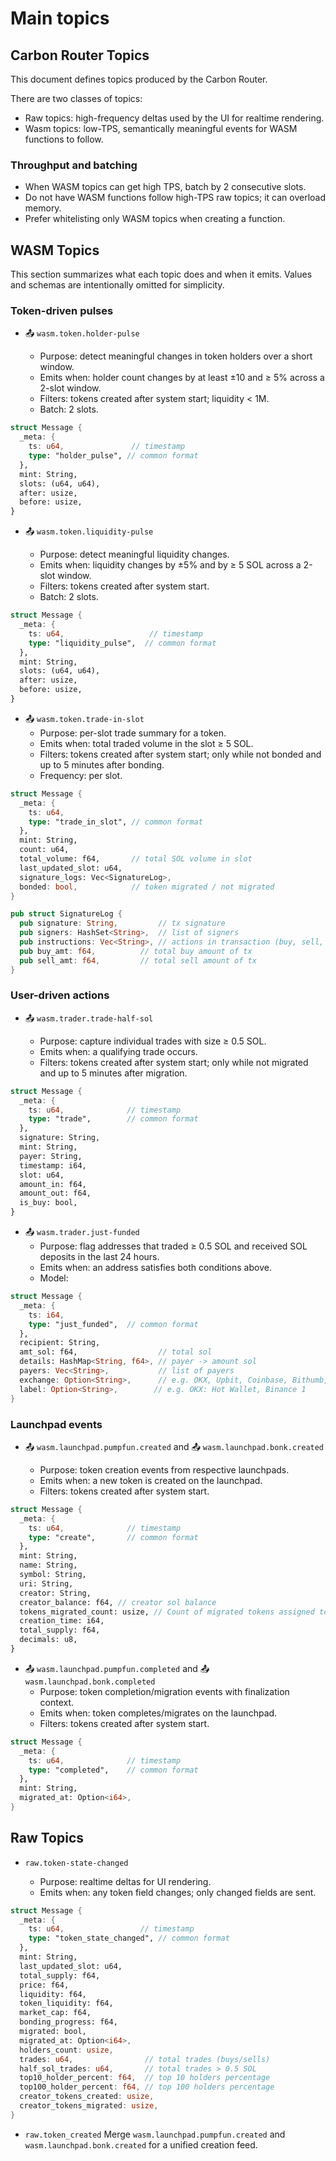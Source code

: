 # Main topics

## Carbon Router Topics

This document defines topics produced by the Carbon Router.

There are two classes of topics:

- Raw topics: high-frequency deltas used by the UI for realtime rendering.
- Wasm topics: low-TPS, semantically meaningful events for WASM functions to follow.

### Throughput and batching

- When WASM topics can get high TPS, batch by 2 consecutive slots.
- Do not have WASM functions follow high-TPS raw topics; it can overload memory.
- Prefer whitelisting only WASM topics when creating a function.

## WASM Topics

This section summarizes what each topic does and when it emits. Values and schemas are intentionally omitted for simplicity.

### Token-driven pulses

- 📤 `wasm.token.holder-pulse`

  - Purpose: detect meaningful changes in token holders over a short window.
  - Emits when: holder count changes by at least ±10 and ≥ 5% across a 2-slot window.
  - Filters: tokens created after system start; liquidity < 1M.
  - Batch: 2 slots.

```rust
struct Message {
  _meta: {
    ts: u64,               // timestamp
    type: "holder_pulse", // common format
  },
  mint: String,
  slots: (u64, u64),
  after: usize,
  before: usize,
}
```

- 📤 `wasm.token.liquidity-pulse`

  - Purpose: detect meaningful liquidity changes.
  - Emits when: liquidity changes by ±5% and by ≥ 5 SOL across a 2-slot window.
  - Filters: tokens created after system start.
  - Batch: 2 slots.

```rust
struct Message {
  _meta: {
    ts: u64,                   // timestamp
    type: "liquidity_pulse",  // common format
  },
  mint: String,
  slots: (u64, u64),
  after: usize,
  before: usize,
}
```

- 📤 `wasm.token.trade-in-slot`
  - Purpose: per-slot trade summary for a token.
  - Emits when: total traded volume in the slot ≥ 5 SOL.
  - Filters: tokens created after system start; only while not bonded and up to 5 minutes after bonding.
  - Frequency: per slot.

```rust
struct Message {
  _meta: {
    ts: u64,
    type: "trade_in_slot", // common format
  },
  mint: String,
  count: u64,
  total_volume: f64,       // total SOL volume in slot
  last_updated_slot: u64,
  signature_logs: Vec<SignatureLog>,
  bonded: bool,            // token migrated / not migrated
}

pub struct SignatureLog {
  pub signature: String,         // tx signature
  pub signers: HashSet<String>,  // list of signers
  pub instructions: Vec<String>, // actions in transaction (buy, sell, create)
  pub buy_amt: f64,          // total buy amount of tx
  pub sell_amt: f64,         // total sell amount of tx
}
```

### User-driven actions

- 📤 `wasm.trader.trade-half-sol`

  - Purpose: capture individual trades with size ≥ 0.5 SOL.
  - Emits when: a qualifying trade occurs.
  - Filters: tokens created after system start; only while not migrated and up to 5 minutes after migration.

```rust
struct Message {
  _meta: {
    ts: u64,              // timestamp
    type: "trade",        // common format
  },
  signature: String,
  mint: String,
  payer: String,
  timestamp: i64,
  slot: u64,
  amount_in: f64,
  amount_out: f64,
  is_buy: bool,
}
```

- 📤 `wasm.trader.just-funded`
  - Purpose: flag addresses that traded ≥ 0.5 SOL and received SOL deposits in the last 24 hours.
  - Emits when: an address satisfies both conditions above.
  - Model:

```rust
struct Message {
  _meta: {
    ts: i64,
    type: "just_funded",  // common format
  },
  recipient: String,
  amt_sol: f64,                  // total sol
  details: HashMap<String, f64>, // payer -> amount sol
  payers: Vec<String>,           // list of payers
  exchange: Option<String>,      // e.g. OKX, Upbit, Coinbase, Bithumb, Kucoin, Bitfinex, Kraken, Crypto.com
  label: Option<String>,        // e.g. OKX: Hot Wallet, Binance 1
}
```

### Launchpad events

- 📤 `wasm.launchpad.pumpfun.created` and 📤 `wasm.launchpad.bonk.created`

  - Purpose: token creation events from respective launchpads.
  - Emits when: a new token is created on the launchpad.
  - Filters: tokens created after system start.

```rust
struct Message {
  _meta: {
    ts: u64,              // timestamp
    type: "create",       // common format
  },
  mint: String,
  name: String,
  symbol: String,
  uri: String,
  creator: String,
  creator_balance: f64, // creator sol balance
  tokens_migrated_count: usize, // Count of migrated tokens assigned to the creator
  creation_time: i64,
  total_supply: f64,
  decimals: u8,
}
```

- 📤 `wasm.launchpad.pumpfun.completed` and 📤 `wasm.launchpad.bonk.completed`
  - Purpose: token completion/migration events with finalization context.
  - Emits when: token completes/migrates on the launchpad.
  - Filters: tokens created after system start.

```rust
struct Message {
  _meta: {
    ts: u64,              // timestamp
    type: "completed",    // common format
  },
  mint: String,
  migrated_at: Option<i64>,
}
```

## Raw Topics

- `raw.token-state-changed`

  - Purpose: realtime deltas for UI rendering.
  - Emits when: any token field changes; only changed fields are sent.

```rust
struct Message {
  _meta: {
    ts: u64,                 // timestamp
    type: "token_state_changed", // common format
  },
  mint: String,
  last_updated_slot: u64,
  total_supply: f64,
  price: f64,
  liquidity: f64,
  token_liquidity: f64,
  market_cap: f64,
  bonding_progress: f64,
  migrated: bool,
  migrated_at: Option<i64>,
  holders_count: usize,
  trades: u64,                // total trades (buys/sells)
  half_sol_trades: u64,       // total trades > 0.5 SOL
  top10_holder_percent: f64,  // top 10 holders percentage
  top100_holder_percent: f64, // top 100 holders percentage
  creator_tokens_created: usize,
  creator_tokens_migrated: usize,
}
```

- `raw.token_created`
  Merge `wasm.launchpad.pumpfun.created` and `wasm.launchpad.bonk.created` for a unified creation feed.

